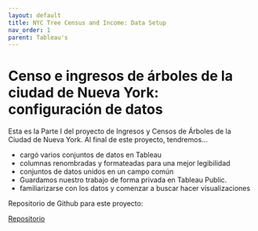 ```yaml
---
layout: default
title: NYC Tree Census and Income: Data Setup
nav_order: 1
parent: Tableau's
---
```


# Censo e ingresos de árboles de la ciudad de Nueva York: configuración de datos

Esta es la Parte I del proyecto de Ingresos y Censos de Árboles de la Ciudad de Nueva York. Al final de este proyecto, tendremos...

- cargó varios conjuntos de datos en Tableau
- columnas renombradas y formateadas para una mejor legibilidad
- conjuntos de datos unidos en un campo común
- Guardamos nuestro trabajo de forma privada en Tableau Public.
- familiarizarse con los datos y comenzar a buscar hacer visualizaciones

Repositorio de Github para este proyecto:

[Repositorio](https://github.com/Codecademy-Curriculum/Learn-Tableau-for-Data-Viz)

